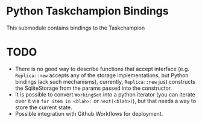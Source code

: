# Python Taskchampion Bindings

This submodule contains bindings to the Taskchampion

# TODO

- There is no good way to describe functions that accept interface (e.g. `Replica::new` accepts any of the storage implementations, but Python bindings lack such mechanisms), currently, `Replica::new` just constructs the SqliteStorage from the params passed into the constructor.
- It is possible to convert `WorkingSet` into a python iterator (you can iterate over it via `for item in <blah>:` or `next(<blah>)`), but that needs a way to store the current state.
- Possible integration with Github Workflows for deployment.
